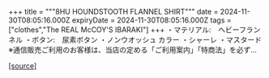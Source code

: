 +++
title = """8HU HOUNDSTOOTH FLANNEL SHIRT"""
date = 2024-11-30T08:05:16.000Z
expiryDate = 2024-11-30T08:05:16.000Z
tags = ["clothes","The REAL McCOY'S IBARAKI"]
+++
・マテリアル:　ヘビーフランネル ・ボタン:　尿素ボタン ・ノンウオッシュ カラー ・シャーレ ・マスタード ※通信販売ご利用のお客様は、当店の定める「ご利用案内」「特商法」を必ず...

[[source]](https://the-realmccoys.ocnk.net/product/1228)

